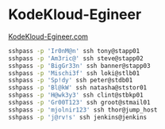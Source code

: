 # KodeKloud-Egineer
[KodeKloud-Egineer.com](https://kodekloud-engineer.com)


```bash
sshpass -p 'Ir0nM@n' ssh tony@stapp01
sshpass -p 'Am3ric@' ssh steve@stapp02
sshpass -p 'BigGr33n' ssh banner@stapp03
sshpass -p 'Mischi3f' ssh loki@stlb01
sshpass -p 'Sp!dy' ssh peter@stdb01
sshpass -p 'Bl@kW' ssh natasha@ststor01
sshpass -p 'H@wk3y3' ssh clint@stbkp01
sshpass -p 'Gr00T123' ssh groot@stmail01
sshpass -p 'mjolnir123' ssh thor@jump_host
sshpass -p 'j@rv!s' ssh jenkins@jenkins
```
